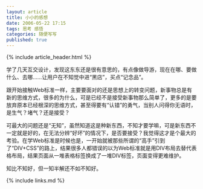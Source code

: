 ```yaml
---
layout: article
title: 小小的感想
date: 2006-05-22 17:15
tags: 思考 感悟
categories: 随便写写
published: true
---
```


{% include article_header.html %}

学了几天互交设计，发现这东东还是很有意思的，有点像做导游，现在在哪、要做什么、去哪……让用户在不知觉中进“黑店”，买点“记念品”。

跟开始接触Web标准一样，主要要面对的还是思想上的转变问题，新事物总是有新的思维方式，很多的为什么，可是已经不是接受新事物那么简单了，更多的是要放弃原本已经根深的思维方式，甚至得要有“认错”的勇气，当别人问得你无语时，是生气？堵气？还是接受？

可最大的问题还是“无知”，虽然知道这是种新东西，不知才要学嘛，可是新东西不一定就是好的，在无法分辨“好坏”的情况下，是否要接受？我觉得这才是个最大的考验。在学Web标准是时候也是，一开始就被那些所谓的“高手”引到了“DIV+CSS”的路上，结果很多人都错误的以为Web标准就是用DIV布局去替代表格布局，结果页面从一堆表格标签换成了一堆DIV标签，页面变得更难维护。

知比不知好，但一知半解还不如不知好。

{% include links.md %}